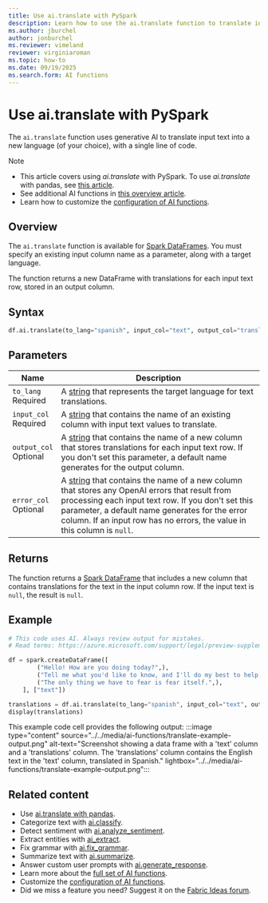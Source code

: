 ```yaml
---
title: Use ai.translate with PySpark
description: Learn how to use the ai.translate function to translate input text into a new language of your choice with PySpark.
ms.author: jburchel
author: jonburchel
ms.reviewer: vimeland
reviewer: virginiaroman
ms.topic: how-to
ms.date: 09/19/2025
ms.search.form: AI functions
---
```


# Use ai.translate with PySpark


The `ai.translate` function uses generative AI to translate input text into a new language (of your choice), with a single line of code.

> [!NOTE]
> - This article covers using *ai.translate* with PySpark. To use *ai.translate* with pandas, see [this article](../pandas/translate.md).
> - See additional AI functions in [this overview article](../overview.md).
> - Learn how to customize the [configuration of AI functions](./configuration.md).

## Overview

The `ai.translate` function is available for [Spark DataFrames](https://spark.apache.org/docs/latest/api/python/reference/pyspark.sql/dataframe.html). You must specify an existing input column name as a parameter, along with a target language.

The function returns a new DataFrame with translations for each input text row, stored in an output column.

## Syntax

```python
df.ai.translate(to_lang="spanish", input_col="text", output_col="translations")
```

## Parameters

| Name | Description |
|---|---|
| `to_lang` <br> Required | A [string](https://spark.apache.org/docs/latest/api/python/reference/pyspark.sql/api/pyspark.sql.types.StringType.html) that represents the target language for text translations. |
| `input_col` <br> Required | A [string](https://spark.apache.org/docs/latest/api/python/reference/pyspark.sql/api/pyspark.sql.types.StringType.html) that contains the name of an existing column with input text values to translate. |
| `output_col` <br> Optional | A [string](https://spark.apache.org/docs/latest/api/python/reference/pyspark.sql/api/pyspark.sql.types.StringType.html) that contains the name of a new column that stores translations for each input text row. If you don't set this parameter, a default name generates for the output column. |
| `error_col` <br> Optional | A [string](https://spark.apache.org/docs/latest/api/python/reference/pyspark.sql/api/pyspark.sql.types.StringType.html) that contains the name of a new column that stores any OpenAI errors that result from processing each input text row. If you don't set this parameter, a default name generates for the error column. If an input row has no errors, the value in this column is `null`. |

## Returns

The function returns a [Spark DataFrame](https://spark.apache.org/docs/latest/api/python/reference/pyspark.sql/dataframe.html) that includes a new column that contains translations for the text in the input column row. If the input text is `null`, the result is `null`.

## Example

```python
# This code uses AI. Always review output for mistakes. 
# Read terms: https://azure.microsoft.com/support/legal/preview-supplemental-terms/.

df = spark.createDataFrame([
        ("Hello! How are you doing today?",),
        ("Tell me what you'd like to know, and I'll do my best to help.",),
        ("The only thing we have to fear is fear itself.",),
    ], ["text"])

translations = df.ai.translate(to_lang="spanish", input_col="text", output_col="translations")
display(translations)
```

This example code cell provides the following output:
:::image type="content" source="../../media/ai-functions/translate-example-output.png" alt-text="Screenshot showing a data frame with a 'text' column and a 'translations' column. The 'translations' column contains the English text in the 'text' column, translated in Spanish." lightbox="../../media/ai-functions/translate-example-output.png":::


## Related content

- Use [ai.translate with pandas](../pandas/translate.md).
- Categorize text with [ai.classify](./classify.md).
- Detect sentiment with [ai.analyze_sentiment](./analyze-sentiment.md).
- Extract entities with [ai_extract](./extract.md).
- Fix grammar with [ai.fix_grammar](./fix-grammar.md).
- Summarize text with [ai.summarize](./summarize.md).
- Answer custom user prompts with [ai.generate_response](./generate-response.md).
- Learn more about the [full set of AI functions](./overview.md).
- Customize the [configuration of AI functions](./configuration.md).
- Did we miss a feature you need? Suggest it on the [Fabric Ideas forum](https://ideas.fabric.microsoft.com/).
